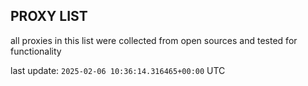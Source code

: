## PROXY LIST

all proxies in this list were collected from open sources and tested for functionality

last update: `2025-02-06 10:36:14.316465+00:00` UTC